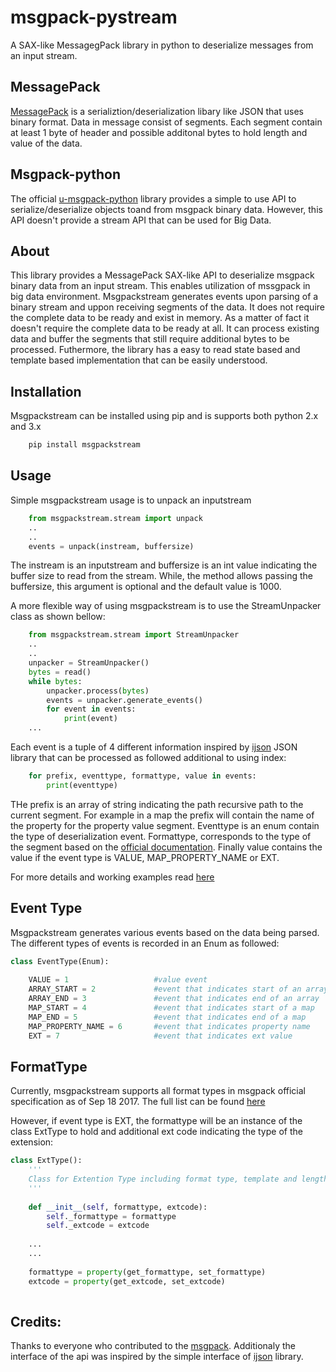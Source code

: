 # msgpack-pystream
A SAX-like MessagegPack library in python to deserialize messages from an input stream.

## MessagePack
[MessagePack](http://msgpack.org) is a serializtion/deserialization libary like JSON that uses binary format. Data in message consist of segments. Each segment contain at least 1 byte of header and possible additonal bytes to hold length and value of the data.


## Msgpack-python
The official [u-msgpack-python](https://github.com/vsergeev/u-msgpack-python) library provides a simple to use API to serialize/deserialize objects toand from msgpack binary data. However, this API doesn't provide a stream API that can be used for Big Data. 

## About
This library provides a MessagePack SAX-like API to deserialize msgpack binary data from an input stream. This enables utilization of mssgpack in big data environment. Msgpackstream generates events upon parsing of a binary stream and uppon receiving segments of the data. It does not require the complete data to be ready and exist in memory. As a matter of fact it doesn't require the complete data to be ready at all. It can process existing data and buffer the segments that still require additional bytes to be processed. Futhermore, the library has a easy to read state based and template based implementation that can be easily understood.


## Installation
Msgpackstream can be installed using pip and is supports both python 2.x and 3.x
```bash
    pip install msgpackstream
```

## Usage

Simple msgpackstream usage is to unpack an inputstream

```python
    from msgpackstream.stream import unpack
    ..
    ..
    events = unpack(instream, buffersize)
```
The instream is an inputstream and buffersize is an int value indicating the buffer size to read from the stream. While, the method allows passing the buffersize, this argument is optional and the default value is 1000.

A more flexible way of using msgpackstream is to use the StreamUnpacker class as shown bellow:

```python
    from msgpackstream.stream import StreamUnpacker
    ..
    ..
    unpacker = StreamUnpacker()
    bytes = read()
    while bytes:
        unpacker.process(bytes)
        events = unpacker.generate_events()
        for event in events:
            print(event)                               
    ...
```

Each event is a tuple of 4 different information inspired by [ijson](https://github.com/isagalaev/ijson) JSON library that can be processed as followed additional to using index:

```python
    for prefix, eventtype, formattype, value in events:
        print(eventtype)
```

THe prefix is an array of string indicating the path recursive path to the current segment. For example in a map the prefix will contain the name of the property for the property value segment. Eventtype is an enum contain the type of deserialization event. Formattype, corresponds to the type of  the segment based on the [official documentation](https://github.com/msgpack/msgpack/blob/master/spec.md). Finally value contains the value if the event type is VALUE, MAP_PROPERTY_NAME or EXT. 

For more details and working examples read [here](https://github.com/salimm/msgpack-pystream/wiki/Installation-and-Usage)

## Event Type
Msgpackstream generates various events based on the data being parsed. The different types of events is recorded in an Enum as followed:

```python
class EventType(Enum):
    
    VALUE = 1                   #value event
    ARRAY_START = 2             #event that indicates start of an array
    ARRAY_END = 3               #event that indicates end of an array
    MAP_START = 4               #event that indicates start of a map
    MAP_END = 5                 #event that indicates end of a map
    MAP_PROPERTY_NAME = 6       #event that indicates property name
    EXT = 7                     #event that indicates ext value
```

## FormatType
Currently, msgpackstream supports all format types in msgpack official specification as of Sep 18 2017. The full list can be found [here](https://github.com/salimm/msgpack-pystream/wiki/Format-Types)


However, if event type is EXT, the formattype will be an instance of the class ExtType to hold and additional ext code indicating the type of the extension:

```python
class ExtType():
    '''
    Class for Extention Type including format type, template and length in the header
    '''
    
    def __init__(self, formattype, extcode):
        self._formattype = formattype
        self._extcode = extcode
        
    ...
    ...
    
    formattype = property(get_formattype, set_formattype)
    extcode = property(get_extcode, set_extcode)
    
```

## Credits:
Thanks to everyone who contributed to the [msgpack](). Additionaly the interface of the api was inspired by the simple interface of [ijson](https://github.com/isagalaev/ijson) library.
